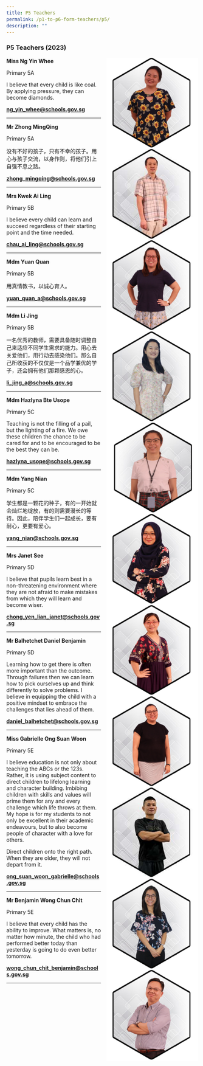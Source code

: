 ```yaml
---
title: P5 Teachers
permalink: /p1-to-p6-form-teachers/p5/
description: ""
---
```

### P5 Teachers (2023)

<img src="/images/Our Staff/02 Teacher/5A1.png" style="width:240px;height:240px;margin-left:15px;" align = "right"> **Miss Ng Yin Whee**

Primary 5A

I believe that every child is like coal. By applying pressure, they can become diamonds.

[**ng_yin_whee@schools.gov.sg**](mailto:ng_yin_whee@schools.gov.sg)

* * *

<img src="/images/Our Staff/02 Teacher/5A2.jpg" style="width:240px;height:240px;margin-left:15px;" align = "right"> **Mr Zhong MingQing**

Primary 5A

没有不好的孩子，只有不幸的孩子。用心与孩子交流，以身作则，将他们引上自强不息之路。

[**zhong_mingqing@schools.gov.sg**](mailto:zhong_mingqing@schools.gov.sg)

* * *

<img src="/images/Our Staff/02 Teacher/5B1.png" style="width:240px;height:240px;margin-left:15px;" align = "right"> **Mrs Kwek Ai Ling**

Primary 5B

I believe every child can learn and succeed regardless of their starting point and the time needed.

[**chau_ai_ling@schools.gov.sg**](mailto:chau_ai_ling@schools.gov.sg)

* * *

<img src="/images/Our Staff/02 Teacher/5B2.png" style="width:240px;height:240px;margin-left:15px;" align = "right"> **Mdm Yuan Quan**

Primary 5B

用真情教书，以诚心育人。

[**yuan_quan_a@schools.gov.sg**](mailto:yuan_quan_a@schools.gov.sg)

* * *

<img src="/images/Our Staff/02 Teacher/5B3.jpg" style="width:240px;height:240px;margin-left:15px;" align = "right"> **Mdm Li Jing**

Primary 5B

一名优秀的教师，需要具备随时调整自己来适应不同学生需求的能力。用心去关爱他们，用行动去感染他们。那么自己所收获的不仅仅是一个品学兼优的学子，还会拥有他们那颗感恩的心。

[**li_jing_a@schools.gov.sg**](mailto:li_jing_a@schools.gov.sg)

* * *

<img src="/images/Our Staff/02 Teacher/5C1.png" style="width:240px;height:240px;margin-left:15px;" align = "right"> **Mdm Hazlyna Bte Usope**

Primary 5C

Teaching is not the filling of a pail, but the lighting of a fire. We owe these children the chance to be cared for and to be encouraged to be the best they can be.

[**hazlyna_usope@schools.gov.sg**](mailto:hazlyna_usope@schools.gov.sg )

* * *

<img src="/images/Our Staff/02 Teacher/5C2.png" style="width:240px;height:240px;margin-left:15px;" align = "right"> **Mdm Yang Nian**

Primary 5C 

学生都是一颗花的种子，有的一开始就会灿烂地绽放，有的则需要漫长的等待。因此，陪伴学生们一起成长，要有耐心，更要有爱心。


[**yang_nian@schools.gov.sg**](mailto:yang_nian@schools.gov.sg)

* * *

<img src="/images/Our Staff/02 Teacher/5D1.png" style="width:240px;height:240px;margin-left:15px;" align = "right"> **Mrs Janet See**

Primary 5D 

I believe that pupils learn best in a non-threatening environment where they are not afraid to make mistakes from which they will learn and become wiser.

[**chong_yen_lian_janet@schools.gov.sg**](mailto:chong_yen_lian_janet@schools.gov.sg)

* * *

<img src="/images/Our Staff/02 Teacher/5D2.jpg" style="width:240px;height:240px;margin-left:15px;" align = "right"> **Mr Balhetchet Daniel Benjamin**

Primary 5D

Learning how to get there is often more important than the outcome. Through failures then we can learn how to pick ourselves up and think differently to solve problems. I believe in equipping the child with a positive mindset to embrace the challenges that lies ahead of them.

[**daniel_balhetchet@schools.gov.sg**](mailto:daniel_balhetchet@schools.gov.sg)

* * *

<img src="/images/Our Staff/02 Teacher/5E1.png" style="width:240px;height:240px;margin-left:15px;" align = "right"> **Miss Gabrielle Ong Suan Woon**

Primary 5E

I believe education is not only about teaching the ABCs or the 123s. Rather, it is using subject content to direct children to lifelong learning and character building. Imbibing children with skills and values will prime them for any and every challenge which life throws at them. My hope is for my students to not only be excellent in their academic endeavours, but to also become people of character with a love for others.

Direct children onto the right path. When they are older, they will not depart from it.

[**ong_suan_woon_gabrielle@schools.gov.sg**](mailto:ong_suan_woon_gabrielle@schools.gov.sg)

* * *

<img src="/images/Our Staff/02 Teacher/5E2.png" style="width:240px;height:240px;margin-left:15px;" align = "right"> **Mr Benjamin Wong Chun Chit**

Primary 5E

I believe that every child has the ability to improve. What matters is, no matter how minute, the child who had performed better today than yesterday is going to do even better tomorrow.

[**wong_chun_chit_benjamin@schools.gov.sg**](mailto:wong_chun_chit_benjamin@schools.gov.sg)

* * *
